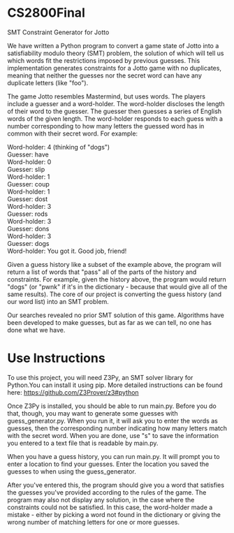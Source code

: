 # CS2800Final
SMT Constraint Generator for Jotto

We have written a Python program to convert a game state of Jotto into a satisfiability modulo theory (SMT) problem, the solution of which will tell us which words fit the 
restrictions imposed by previous guesses. This implementation generates constraints for a Jotto game with no duplicates, meaning that neither the guesses nor the secret word can have any duplicate letters (like "foo").

The game Jotto resembles Mastermind, but uses words. The players include a guesser and a word-holder. The word-holder discloses the length of their word to the guesser. The guesser then guesses a series of English words of the given length. The word-holder responds to each guess with a number corresponding to how many letters the guessed word has in common with their secret word. For example:

Word-holder: 4 (thinking of "dogs")  
Guesser: have  
Word-holder: 0  
Guesser: slip  
Word-holder: 1  
Guesser: coup  
Word-holder: 1  
Guesser: dost  
Word-holder: 3  
Guesser: rods  
Word-holder: 3  
Guesser: dons  
Word-holder: 3  
Guesser: dogs  
Word-holder: You got it. Good job, friend!  

Given a guess history like a subset of the example above, the program will return a list of words that "pass" all of the parts of the history and constraints. For
example, given the history above, the program would return "dogs" 
(or "pwnk" if it's in the dictionary - because that would give all of the same results). The core of our project is converting the guess history (and our word list) into an SMT problem.

Our searches revealed no prior SMT solution of this game. Algorithms have been developed to make
guesses, but as far as we can tell, no one has done what we have.

# Use Instructions
To use this project, you will need Z3Py, an SMT solver library for Python.You can install it using pip. More detailed instructions can be found here: https://github.com/Z3Prover/z3#python

Once Z3Py is installed, you should be able to run main.py. Before you do that, though, you may want to generate some guesses with guess_generator.py. When you run it, it will ask you to enter the words as guesses, then the corresponding number indicating how many letters match with the secret word. When you are done, use "s" to save the information you entered to a text file that is readable by main.py.  

When you have a guess history, you can run main.py. It will prompt you to enter a location to find your guesses. Enter the location you saved the guesses to when using the guess_generator.

After you've entered this, the program should give you a word that satisfies the guesses you've provided according to the rules of the game. The program may also not display any solution, in the case where the constraints could not be satisfied. In this case, the word-holder made a mistake - either by picking a word not found in the dictionary or giving the wrong number of matching letters for one or more guesses.
